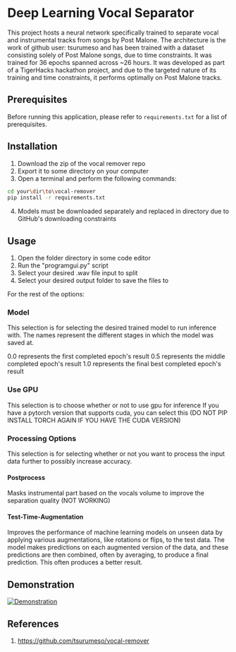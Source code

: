 # Deep Learning Vocal Separator

This project hosts a neural network specifically trained to separate vocal and instrumental tracks from songs by Post Malone. The architecture is the work of github user: tsurumeso and has been trained with a dataset consisting solely of Post Malone songs, due to time constraints. It was trained for 36 epochs spanned across ~26 hours. It was developed as part of a TigerHacks hackathon project, and due to the targeted nature of its training and time constraints, it performs optimally on Post Malone tracks.

## Prerequisites

Before running this application, please refer to `requirements.txt` for a list of prerequisites.

## Installation

1. Download the zip of the vocal remover repo
2. Export it to some directory on your computer
3. Open a terminal and perform the following commands:
```bash
cd your\dir\to\vocal-remover
pip install -r requirements.txt
```
4. Models must be downloaded separately and replaced in directory due to GitHub's downloading constraints

## Usage

1. Open the folder directory in some code editor
2. Run the "programgui.py" script
3. Select your desired .wav file input to split
4. Select your desired output folder to save the files to

For the rest of the options:

### Model

This selection is for selecting the desired trained model to run inference with.
The names represent the different stages in which the model was saved at.

0.0 represents the first completed epoch's result
0.5 represents the middle completed epoch's result
1.0 represents the final best completed epoch's result

### Use GPU

This selection is to choose whether or not to use gpu for inference
If you have a pytorch version that supports cuda, you can select this (DO NOT PIP INSTALL TORCH AGAIN IF YOU HAVE THE CUDA VERSION)

### Processing Options

This selection is for selecting whether or not you want to process the input data further to possibly increase accuracy.

#### Postprocess

Masks instrumental part based on the vocals volume to improve the separation quality (NOT WORKING)

#### Test-Time-Augmentation

Improves the performance of machine learning models on unseen data by applying various augmentations, like rotations or flips, to the test data. The model makes predictions on each augmented version of the data, and these predictions are then combined, often by averaging, to produce a final prediction. This often produces a better result.

## Demonstration

[![Demonstration](https://img.youtube.com/vi/q3MoDmhh2UE&ab_channel=thomazac/0.jpg)](https://www.youtube.com/watch?v=q3MoDmhh2UE&ab_channel=thomazac)

## References

1. https://github.com/tsurumeso/vocal-remover
